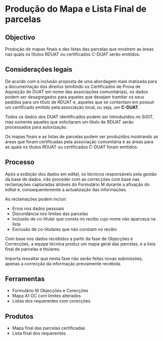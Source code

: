 # Produção do Mapa e Lista Final de parcelas

## Objectivo

Produção de mapas finais e das listas das parcelas que mostrem as áreas nas quais os títulos RDUAT ou certificados C-DUAT serão emitidos.

## Considerações legais

De acordo com a inclusão proposta de uma abordagem mais matizada para a documentação dos direitos \(emitindo os Certificados de Prova de Aquisição do DUAT em nome das associações comunitárias\), os dados podem ser desagregados para aqueles que desejam tramitar os seus pedidos para um título de RDUAT e, aqueles que se contentam em possuir um certificado emitido pela associação local, ou seja, um **C-DUAT**.

Todos os dados dos DUAT identificados podem ser introduzidos no SiGIT, mas somente aqueles que solicitaram um título de RDUAT serão processados para autorização.

Os mapas finais e as listas de parcelas podem ser produzidos mostrando as áreas que foram certificadas pela associação comunitária e as áreas para as quais os títulos RDUAT ou certificados C-DUAT foram emitidos.

## Processo

Após a exibição dos dados em edital, os técnicos responsáveis pela gestão da base de dados, irão proceder com as correcções com base nas reclamações capturadas através do Formulário M durante a afixação do edital e, consequentemente a actualização das informações.

As reclamações podem incluir:

* Erros nos dados pessoais 
* Discordância nos limites das parcelas
* Inclusão de co-titular que consta no recibo cujo nome não aparceça na lista
* Exclusão de co-titulares que não constam no recibo

Com base nos dados recebidos a partir da fase de Objecções e Correcções, a equipe técnica produz um mapa geral das parcelas, e a lista final de parcelas e titulares.

Importa ressaltar que nesta fase não serão feitas novas submissões, apenas a correcção da informação previamente recebida.

## Ferramentas

* Formulário M Objecções e Corecções
* Mapa A1 OC com limites alterados
* Listas dos requerentes com corecções

## Produtos

* Mapa final das parcelas certificadas
* Lista final dos requerentes


